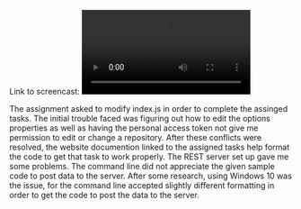 
Link to screencast:
![screencast](https://user-images.githubusercontent.com/62709228/112741728-1fe51b80-8f56-11eb-98aa-06283ee65a14.mp4)

The assignment asked to modify index.js in order to complete the assinged tasks. The initial trouble faced was figuring out how to edit the options properties as well as having the personal access token not give me permission to edit or change a repository. After these conflicts were resolved, the website documention linked to the assigned tasks help format the code to get that task to work properly. The REST server set up gave me some problems. The command line did not appreciate the given sample code to post data to the server. After some research, using Windows 10 was the issue, for the command line accepted slightly different formatting in order to get the code to post the data to the server. 


